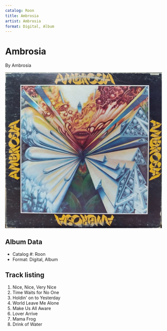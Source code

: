 ```yaml
---
catalog: Roon
title: Ambrosia
artist: Ambrosia
format: Digital, Album
---
```


# Ambrosia

By Ambrosia

![](../../assets/albumcovers/Ambrosia-Ambrosia.png)

## Album Data

- Catalog #: Roon
- Format: Digital, Album


## Track listing


1. Nice, Nice, Very Nice
2. Time Waits for No One
3. Holdin' on to Yesterday
4. World Leave Me Alone
5. Make Us All Aware
6. Lover Arrive
7. Mama Frog
8. Drink of Water

